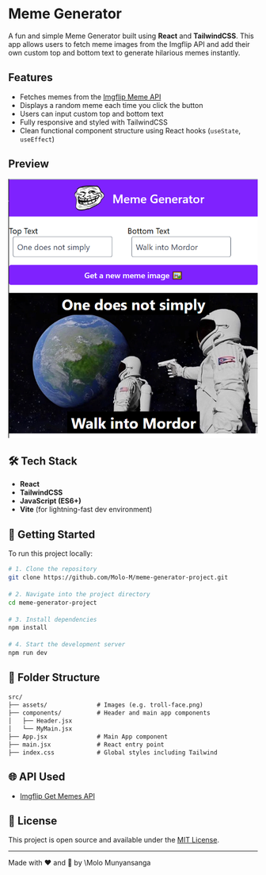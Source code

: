 # Meme Generator

A fun and simple Meme Generator built using **React** and **TailwindCSS**. This app allows users to fetch meme images from the Imgflip API and add their own custom top and bottom text to generate hilarious memes instantly.

## Features

- Fetches memes from the [Imgflip Meme API](https://api.imgflip.com/get_memes)
- Displays a random meme each time you click the button
- Users can input custom top and bottom text
- Fully responsive and styled with TailwindCSS
- Clean functional component structure using React hooks (`useState`, `useEffect`)

## Preview

![alt text](image.png)

## 🛠️ Tech Stack

- **React**
- **TailwindCSS**
- **JavaScript (ES6+)**
- **Vite** (for lightning-fast dev environment)

## 🚀 Getting Started

To run this project locally:

```bash
# 1. Clone the repository
git clone https://github.com/Molo-M/meme-generator-project.git

# 2. Navigate into the project directory
cd meme-generator-project

# 3. Install dependencies
npm install

# 4. Start the development server
npm run dev
````

## 🧠 Folder Structure

```
src/
├── assets/              # Images (e.g. troll-face.png)
├── components/          # Header and main app components
│   ├── Header.jsx
│   └── MyMain.jsx
├── App.jsx              # Main App component
├── main.jsx             # React entry point
├── index.css            # Global styles including Tailwind
```

## 🌐 API Used

* [Imgflip Get Memes API](https://api.imgflip.com/get_memes)

## 📄 License

This project is open source and available under the [MIT License](LICENSE).

---

Made with ❤️ and 🤣 by \Molo Munyansanga




